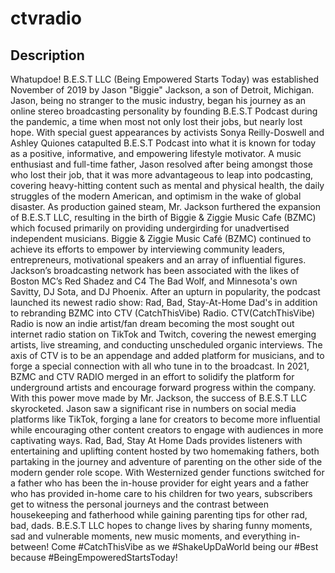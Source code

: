 # ctvradio

## Description 
Whatupdoe!
B.E.S.T LLC (Being Empowered Starts Today) was established November of 2019 by Jason &quot;Biggie&quot;
Jackson, a son of Detroit, Michigan. Jason, being no stranger to the music industry, began his journey as an online
stereo broadcasting personality by founding B.E.S.T Podcast during the pandemic, a time when most not only lost
their jobs, but nearly lost hope. With special guest appearances by activists Sonya Reilly-Doswell and Ashley
Quiones catapulted B.E.S.T Podcast into what it is known for today as a positive, informative, and empowering
lifestyle motivator. A music enthusiast and full-time father, Jason resolved after being amongst those who lost their
job, that it was more advantageous to leap into podcasting, covering heavy-hitting content such as mental and
physical health, the daily struggles of the modern American, and optimism in the wake of global disaster. As
production gained steam, Mr. Jackson furthered the expansion of B.E.S.T LLC, resulting in the birth of Biggie &amp;
Ziggie Music Cafe (BZMC) which focused primarily on providing undergirding for unadvertised independent
musicians.
Biggie &amp; Ziggie Music Café (BZMC) continued to achieve its efforts to empower by interviewing
community leaders, entrepreneurs, motivational speakers and an array of influential figures. Jackson’s broadcasting
network has been associated with the likes of Boston MC’s Red Shadez and C4 The Bad Wolf, and Minnesota&#39;s own
Savitty, DJ Sota, and DJ Phoenix. After an upturn in popularity, the podcast launched its newest radio show: Rad,
Bad, Stay-At-Home Dad&#39;s in addition to rebranding BZMC into CTV (CatchThisVibe) Radio.
CTV(CatchThisVibe) Radio is now an indie artist/fan dream becoming the most sought out internet radio
station on TikTok and Twitch, covering the newest emerging artists, live streaming, and conducting unscheduled
organic interviews. The axis of CTV is to be an appendage and added platform for musicians, and to forge a special
connection with all who tune in to the broadcast. In 2021, BZMC and CTV RADIO merged in an effort to solidify
the platform for underground artists and encourage forward progress within the company. With this power move
made by Mr. Jackson, the success of B.E.S.T LLC skyrocketed. Jason saw a significant rise in numbers on social
media platforms like TikTok, forging a lane for creators to become more influential while encouraging other content
creators to engage with audiences in more captivating ways.
Rad, Bad, Stay At Home Dads provides listeners with entertaining and uplifting content hosted by two
homemaking fathers, both partaking in the journey and adventure of parenting on the other side of the modern
gender role scope. With Westernized gender functions switched for a father who has been the in-house provider for
eight years and a father who has provided in-home care to his children for two years, subscribers get to witness the
personal journeys and the contrast between housekeeping and fatherhood while gaining parenting tips for other rad,
bad, dads.
B.E.S.T LLC hopes to change lives by sharing funny moments, sad and vulnerable moments, new music
moments, and everything in-between! Come #CatchThisVibe as we #ShakeUpDaWorld being our #Best because
#BeingEmpoweredStartsToday!